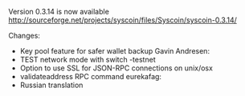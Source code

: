 ﻿Version 0.3.14 is now available
http://sourceforge.net/projects/syscoin/files/Syscoin/syscoin-0.3.14/

Changes:
* Key pool feature for safer wallet backup
Gavin Andresen:
* TEST network mode with switch -testnet
* Option to use SSL for JSON-RPC connections on unix/osx
* validateaddress RPC command
eurekafag:
* Russian translation
